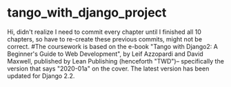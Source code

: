 # tango_with_django_project
Hi, didn't realize I need to commit every chapter until I finished all 10 chapters, so have to re-create these previous commits, might not be correct.
#The coursework is based on the e-book "Tango with Django2: A Beginner's Guide to Web Development", by Leif Azzopardi and David Maxwell, published by Lean Publishing (henceforth "TWD")– specifically the version that says "2020-01a" on the cover. The latest version has been updated for Django 2.2.
